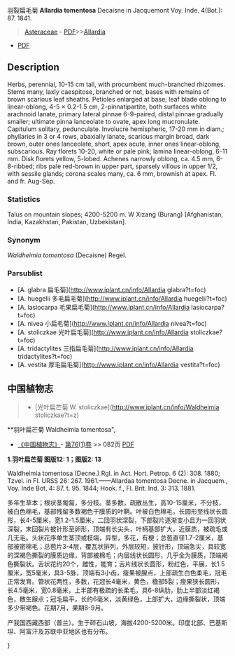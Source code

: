 羽裂扁毛菊 **Allardia tomentosa** Decaisne in Jacquemont Voy. Inde. 4(Bot.): 87. 1841.

> [Asteraceae](http://www.iplant.cn/info/Asteraceae?t=foc) - [PDF](http://www.iplant.cn/foc/pdf/Asteraceae.pdf)>>[Allardia](http://www.iplant.cn/info/Allardia?t=foc)
 - [PDF](http://www.iplant.cn/foc/pdf/Allardia.pdf)

## Description

Herbs, perennial, 10-15 cm tall, with procumbent much-branched rhizomes. Stems many, laxly caespitose, branched or not, bases with remains of brown scarious leaf sheaths. Petioles enlarged at base; leaf blade oblong to linear-oblong, 4-5 × 0.2-1.5 cm, 2-pinnatipartite, both surfaces white arachnoid lanate, primary lateral pinnae 6-9-paired, distal pinnae gradually smaller; ultimate pinna lanceolate to ovate, apex long mucronulate. Capitulum solitary, pedunculate. Involucre hemispheric, 17-20 mm in diam.; phyllaries in 3 or 4 rows, abaxially lanate, scarious margin broad, dark brown, outer ones lanceolate, short, apex acute, inner ones linear-oblong, subscarious. Ray florets 10-20, white or pale pink; lamina linear-oblong, 6-11 mm. Disk florets yellow, 5-lobed. Achenes narrowly oblong, ca. 4.5 mm, 6-8-ribbed; ribs pale red-brown in upper part, sparsely villous in upper 1/2, with sessile glands; corona scales many, ca. 6 mm, brownish at apex. Fl. and fr. Aug-Sep.

### Statistics
Talus on mountain slopes; 4200-5200 m. W Xizang (Burang) [Afghanistan, India, Kazakhstan, Pakistan, Uzbekistan].

### Synonym
*Waldheimia tomentosa* (Decaisne) Regel.



### Parsublist

* [A.  glabra  扁毛菊](http://www.iplant.cn/info/Allardia glabra?t=foc)
* [A.  huegelii  多毛扁毛菊](http://www.iplant.cn/info/Allardia huegelii?t=foc)
* [A.  lasiocarpa  毛果扁毛菊](http://www.iplant.cn/info/Allardia lasiocarpa?t=foc)
* [A.  nivea  小扁毛菊](http://www.iplant.cn/info/Allardia nivea?t=foc)
* [A.  stoliczkae  光叶扁毛菊](http://www.iplant.cn/info/Allardia stoliczkae?t=foc)
* [A.  tridactylites  三指扁毛菊](http://www.iplant.cn/info/Allardia tridactylites?t=foc)
* [A.  vestita  厚毛扁毛菊](http://www.iplant.cn/info/Allardia vestita?t=foc)

## 中国植物志

> * [光叶扁芒菊  W.  stoliczkae](http://www.iplant.cn/info/Waldheimia stoliczkae?t=z)


**羽叶扁芒菊 Waldheimia tomentosa",



* [《中国植物志》](http://www.iplant.cn/frps)- [第76(1)卷](http://www.iplant.cn/frps/vol/76(1)) >> 082页 [PDF](http://www.iplant.cn/frps/pdf/76(1)/082.PDF)


**1.羽叶扁芒菊 图版12: 1；图版2: 13**

Waldheimia tomentosa (Decne.) Rgl. in Act. Hort. Petrop. 6 (2): 308. 1880; Tzvel. in Fl. URSS 26: 267. 1961.——Allardaa tomentosa Decne. in Jacquem., Voy. Inde Bot. 4: 87. t. 95. 1844; Hook. f., Fl. Brit. Ind. 3: 313. 1881.

多年生草本；根状茎匍匐，多分枝。茎多数，疏散丛生，高10-15厘米，不分枝，被白色棉毛，基部残留多数褐色干膜质的叶鞘。叶被白色棉毛，长圆形至线状长圆形，长4-5厘米，宽1.2-1.5厘米，二回羽状深裂，下部裂片逐渐变小且为一回羽状深裂，末回裂片披针形至卵形，顶端有长尖头，叶柄基部扩大，近膜质，被疏毛或几无毛。头状花序单生茎顶或枝端，异型，多花，有梗；总苞直径1.7-2厘米，基部被密棉毛；总苞片3-4层，覆瓦状排列，外层较短，披针形，顶端急尖，具较宽的深褐色撕裂的膜质边缘，背部被棉毛；内层线状长圆形，几乎全为膜质，顶端褐色撕裂状。舌状花约20个，雌性，能育；舌片线状长圆形，粉红色，平展，长1.5厘米，宽5毫米，具3-5脉，顶端有3小齿，瘦果被腺点，上部疏生白色柔毛，冠毛正常发育。管状花两性，多数，花冠长4毫米，黄色，檐部5裂；瘦果狭长圆形，长4.5毫米，宽0.8毫米，上半部有极疏的长柔毛，具6-8纵肋，肋上半部淡红褐色，散生腺点；冠毛扁平，长约6毫米，淡黄绿色，上部扩大，边缘撕裂状，顶端多少带褐色。花期7月，果期8-9月。

产我国西藏西部（普兰）。生于碎石山坡，海拔4200-5200米。印度北部、巴基斯坦、阿富汗及苏联中亚地区也有分布。



}